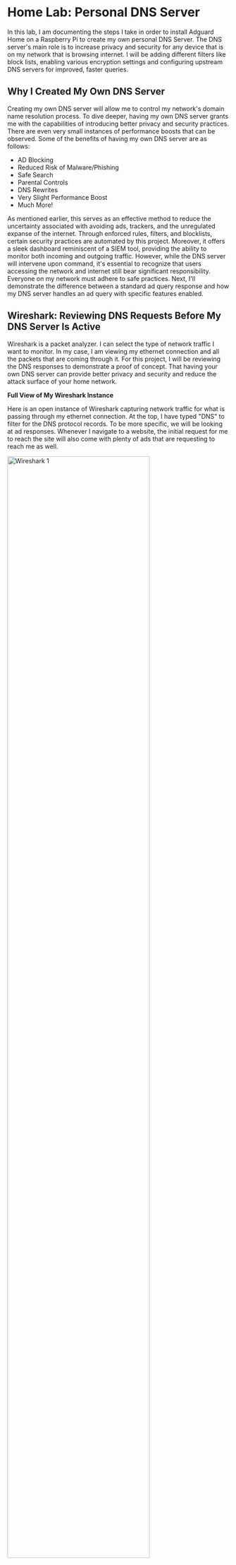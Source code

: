 <h1>Home Lab: Personal DNS Server</h1>
In this lab, I am documenting the steps I take in order to install Adguard Home on a Raspberry Pi to create my own personal DNS Server. The DNS server's main role is to increase privacy and security for any device that is on my network that is browsing internet. I will be adding different filters like block lists, enabling various encryption settings and configuring upstream DNS servers for improved, faster queries.

<h2>Why I Created My Own DNS Server</h2>
Creating my own DNS server will allow me to control my network's domain name resolution process. To dive deeper, having my own DNS server grants me with the capabilities of introducing better privacy and security practices. There are even very small instances of performance boosts that can be observed. Some of the benefits of having my own DNS server are as follows:

- AD Blocking
- Reduced Risk of Malware/Phishing
- Safe Search
- Parental Controls
- DNS Rewrites
- Very Slight Performance Boost
- Much More!

As mentioned earlier, this serves as an effective method to reduce the uncertainty associated with avoiding ads, trackers, and the unregulated expanse of the internet. Through enforced rules, filters, and blocklists, certain security practices are automated by this project. Moreover, it offers a sleek dashboard reminiscent of a SIEM tool, providing the ability to monitor both incoming and outgoing traffic. However, while the DNS server will intervene upon command, it's essential to recognize that users accessing the network and internet still bear significant responsibility. Everyone on my network must adhere to safe practices. Next, I'll demonstrate the difference between a standard ad query response and how my DNS server handles an ad query with specific features enabled.
<br />
<h2>Wireshark: Reviewing DNS Requests Before My DNS Server Is Active</h2>
Wireshark is a packet analyzer. I can select the type of network traffic I want to monitor. In my case, I am viewing my ethernet connection and all the packets that are coming through it. For this project, I will be reviewing the DNS responses to demonstrate a proof of concept. That having your own DNS server can provide better privacy and security and reduce the attack surface of your home network. 

<b> </b>

<b>Full View of My Wireshark Instance</b>

Here is an open instance of Wireshark capturing network traffic for what is passing through my ethernet connection. At the top, I have typed "DNS" to filter for the DNS protocol records. To be more specific, we will be looking at ad responses. Whenever I navigate to a website, the initial request for me to reach the site will also come with plenty of ads that are requesting to reach me as well.

<img src="https://i.imgur.com/0CE8G4l.png" height="80%" width="80%" alt="Wireshark 1"/>

In short, the DNS records that contain the string "Standard Query Response" are all ad responses that are being directed to my browser's view of the website when the ad request returns a successful response.

<b>My Target DNS Query Response</b>

Highlighted is the DNS response record we are going to focus in on. You can already tell that without any protection, the response from my router shows the DNS record and from there will appear on the website when I am browsing. That is a successful ad request and response. If I click on the ad, I will get linked to the ad website. To quickly touch on the surface level risks of ads, simply by clicking an ad can put your computer at risk. You may be taken to an "ad" site that can use different malware tactics which in turn will inevitably get malware onto your system one way or another.

<img src="https://i.imgur.com/kEJXdEd.png" height="80%" width="80%" alt="Wireshark 2"/>

<b>Target DNS Query Response - Answer</b>

Wireshark also grants the capability of looking at the response in depth. Take note of how response's answer appear. More specifically, take note of the outside IP address that we get when the response reaches my router.

<img src="https://i.imgur.com/hCDsIAV.png" height="80%" width="80%" alt="Wireshark 3"/>

<h2>Wireshark: Reviewing DNS Requests After My DNS Server Is Active</h2>

<b>My Target DNS Query Responses</b>

Notice that many of the DNS Query Response Records have a new "irregular" address of 0.0.0.0. That is because the DNS server is responding to the requests with what many would call a DNS sinkhole address. We essentially provide an address of 0.0.0.0 and send the ads there instead of my PC's address essentially blocking the ads from ever reaching my computer.

<img src="https://i.imgur.com/LuZQx5A.png" height="80%" width="80%" alt="Wireshark 4"/>


<b>Target DNS Query Response - Answer</b>

Here are the details (answer) of the query response. Notice that the highlighted address is now "sinkhole" address. Next, I will dive into the physical and technical setup of the DNS server itself.

<img src="https://i.imgur.com/MVAe3yA.png" height="80%" width="80%" alt="Wireshark 5"/>

<h2>Resources and Supplies Used</h2>

- <b>Raspberry Pi 5</b>
- <b>Mini SD Card</b>
- <b>Mini SD Card Reader</b>
- <b>Computer</b>
- <b>All-in-One Modem</b> - I would recommend buying third party equipment so you dont run into roadblocks like I did. Some routers provided by your ISP will block features such as manually adding DNS server addresses. This forces me to set the DNS address numbers manually on each individual device that joins my network.

<h2>DNS Server Setup</h2>

<b>I will avoid showing how I set up my Raspberry Pi as there are many tutorials that anyone can watch on Youtube. You will have to SSH into the Pi in order to complete the DNS server setup. Just make sure you use the following command to get your Raspberry Pi updated with the latest updates/patches!</b>

- sudo apt update

Once you have SSH'ed into the Pi and updated it, run the following command:

- curl -s -S -L https://raw.githubusercontent.com/AdguardTeam/AdGuardHome/master/scripts/install.sh | sh -s -- -v

<b> </b>
This will essentially send a request to the URL that is in the command to grab and download Adguard Home onto the Pi. Once the download was finished, the CLI prompted me with an address for me to navigate to complete setup of Adguard Home on the PI. 
<b> </b>

<img src="https://i.imgur.com/ZyNaGXS.png" height="80%" width="80%" alt="Disk Sanitization Steps"/>

<b> </b>
The address led me to a login page where I had to update my password to a strong password, of course. Then, there was a setup page I had to follow in order to get my devices to connect to the DNS server. 
<b> </b>

<img src="https://i.imgur.com/R70mG4e.png" height="80%" width="80%" alt="Disk Sanitization Steps"/>

<b> </b>
Since my ISP does not allow me to update the DNS settings of the provided all-in-one modem, I had to manually input the given DNS server addresses on my devices. Essentially, I went to my network settings on each device and navigated to the DNS Configuration settings to get each device to use the DNS server. When I buy my own router, I will be able to setup the DNS addresses at the router level to avoid having to add the addresses on every new device. This has not become annoying yet as I do not have many devices but that time will come.
<b> </b>

<h2>Configuring My DNS Server</h2>

<b>Adguard Home provides my DNS server with a variety of configuration settings so that I  am able to fine tune my server how I want it. I will quickly go over these settings. A simple Google search will provide much more information if it is needed.</b>

<b>Dashboard</b>


<img src="https://i.imgur.com/ZFbz74H.png" height="80%" width="80%" alt="Disk Sanitization Steps"/>


<b>Settings</b>
- General Settings - There are settings for log and statistic configuration. There are also quick activate options for safe searching and parental controlling.
<img src="https://i.imgur.com/LzqEKZW.png" height="80%" width="80%" alt="Disk Sanitization Steps"/>


- DNS Settings - I can define various different upstream DNS servers and load-balance across the address. Adguard will use the fastest address most often for performance boosts. I can also define Fallback DNS servers and Bootstrap DNS servers. I can even define a private reverse DNS server. Lastly, there are cache and server configurations I can mess with to fine-tune my DNS sever.
<img src="https://i.imgur.com/XAL7izG.png" height="80%" width="80%" alt="Disk Sanitization Steps"/>


- Encryption Settings - Here, I can set up security features like DOH and DNSSEC. THere are other features such as SSL certificate chains andd private key paths.
<img src="https://i.imgur.com/DP2duz5.png" height="80%" width="80%" alt="Disk Sanitization Steps"/>


- Client Settings - This page will show me my current persisten clients and runtime clients. I would need to set up persistant clients but there is the autmoated runtime clients section that shows current addresses that are using my DNS server.
<img src="https://i.imgur.com/335kgwF.png" height="80%" width="80%" alt="Disk Sanitization Steps"/>


- DHCP Settings - If my router for whatever reason does not utilize DCHP, I can use my DNS server to provide DHCP configuration if activated. I can also provide static leases if the DHCP server is set up.
<img src="https://i.imgur.com/RUQwqWA.png" height="80%" width="80%" alt="Disk Sanitization Steps"/>




<b>Filters</b>

- DNS Blocklists - I can block individual DNS addresses or choose some of the provided lists that are curated for filtering out commonly known phishing sites.
- DNS Allowlists - I can allow certain DNS addresses if I am running tighter security on my network.
- DNS Rewrites - I can assign custom DNS responses for specific domain names.
- Blocked Services - I can block prominent sites and services with the flip of a toggle. This makes it easy to block out services like gaming launchers so I can limit what games are played over the network.

<img src="https://i.imgur.com/eD4YWdH.png" height="80%" width="80%" alt="Disk Sanitization Steps"/>

- Custom Filtering Rules - I have the option to add specific rules for filtering.


<b>Query Logs</b>


Last but not least, I have a page where I can actively monitor the logs of each request and response that goes through my DNS server.

<img src="https://i.imgur.com/bhazQu8.png" height="80%" width="80%" alt="Disk Sanitization Steps"/>

<b>All in all, I had a great time learning about creating my own servers and how to protect them. There are many 3rd party applications that bundle some of these features up and make it easy for anyone to set up and learn. I am constantly learning something new everyday and there will be more to come!!!</b>
<!--
 ```diff
- text in red
+ text in green
! text in orange
# text in gray
@@ text in purple (and bold)@@
```
--!>
